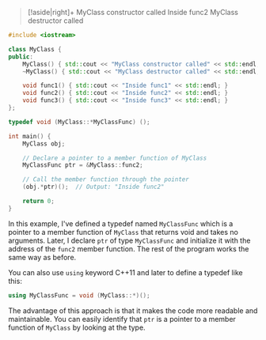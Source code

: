 >[!aside|right]+
> MyClass constructor called
> Inside func2
> MyClass destructor called
```cpp
#include <iostream>

class MyClass {
public:
    MyClass() { std::cout << "MyClass constructor called" << std::endl; }
    ~MyClass() { std::cout << "MyClass destructor called" << std::endl; }

    void func1() { std::cout << "Inside func1" << std::endl; }
    void func2() { std::cout << "Inside func2" << std::endl; }
    void func3() { std::cout << "Inside func3" << std::endl; }
};

typedef void (MyClass::*MyClassFunc) ();

int main() {
    MyClass obj;

    // Declare a pointer to a member function of MyClass
    MyClassFunc ptr = &MyClass::func2;

    // Call the member function through the pointer
    (obj.*ptr)();  // Output: "Inside func2"

    return 0;
}
```

In this example, I've defined a typedef named `MyClassFunc` which is a pointer to a member function of `MyClass` that returns void and takes no arguments. Later, I declare `ptr` of type `MyClassFunc` and initialize it with the address of the `func2` member function. The rest of the program works the same way as before.
<br>

You can also use `using` keyword C++11 and later to define a typedef like this:
```cpp
using MyClassFunc = void (MyClass::*)();
```
The advantage of this approach is that it makes the code more readable and maintainable. You can easily identify that `ptr` is a pointer to a member function of `MyClass` by looking at the type.
